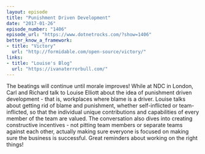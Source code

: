 ```yaml
---
layout: episode
title: "Punishment Driven Development"
date: "2017-01-26"
episode_number: "1406"
episode_url: "https://www.dotnetrocks.com/?show=1406"
better_know_a_framework:
- title: "Victory"
  url: "http://formidable.com/open-source/victory/"
links:
- title: "Louise's Blog"
  url: "https://ivanaterrorbull.com/"
---
```


The beatings will continue until morale improves! While at NDC in London, Carl and Richard talk to Louise Elliott about the idea of punishment driven development - that is, workplaces where blame is a driver. Louise talks about getting rid of blame and punishment, whether self-inflicted or team-inflicted, so that the individual unique contributions and capabilities of every member of the team are valued. The conversation also dives into creating constructive incentives - not pitting team members or separate teams against each other, actually making sure everyone is focused on making sure the business is successful. Great reminders about working on the right things!
